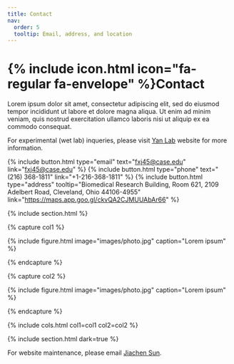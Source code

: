 ```yaml
---
title: Contact
nav:
  order: 5
  tooltip: Email, address, and location
---
```


# {% include icon.html icon="fa-regular fa-envelope" %}Contact

Lorem ipsum dolor sit amet, consectetur adipiscing elit, sed do eiusmod tempor
incididunt ut labore et dolore magna aliqua. Ut enim ad minim veniam, quis
nostrud exercitation ullamco laboris nisi ut aliquip ex ea commodo consequat.

For experimental (wet lab) inqueries, please visit [Yan Lab](https://yanlilab.com) website for more information.

{%
  include button.html
  type="email"
  text="fxj45@case.edu"
  link="fxj45@case.edu"
%}
{%
  include button.html
  type="phone"
  text="(216) 368-1811"
  link="+1-216-368-1811"
%}
{%
  include button.html
  type="address"
  tooltip="Biomedical Research Building, Room 621, 2109 Adelbert Road, Cleveland, Ohio 44106-4955"
  link="https://maps.app.goo.gl/ckvQA2CJMUUAbAr66"
%}

{% include section.html %}

{% capture col1 %}

{%
  include figure.html
  image="images/photo.jpg"
  caption="Lorem ipsum"
%}

{% endcapture %}

{% capture col2 %}

{%
  include figure.html
  image="images/photo.jpg"
  caption="Lorem ipsum"
%}

{% endcapture %}

{% include cols.html col1=col1 col2=col2 %}

{% include section.html dark=true %}

For website maintenance, please email [Jiachen Sun](mailto:jxs2269@case.edu).
